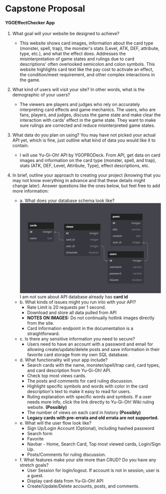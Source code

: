 # Capstone Proposal

#### YGOEffectChecker App

1. What goal will your website be designed to achieve?
    - This website shows card images, information about the card type (monster, spell, trap), the monster's stats (Level, ATK, DEF, attribute, type, etc.), and what the effect does. Addresses the misinterpretation of game states and rulings due to card descriptions' often overlooked semicolon and colon symbols. This website highlights card text like the pay cost to activate an effect, the condition/meet requirement, and other complex interactions in the game.

2. What kind of users will visit your site? In other words, what is the demographic of
your users?
    - The viewers are players and judges who rely on accurately interpreting card effects and game mechanics. The users, who are fans, players, and judges, discuss the game state and make clear the interaction with cards' effect in the game state. They want to make sure rulings are corrected and reduce misinterpreted game states.

3. What data do you plan on using? You may have not picked your actual API yet,
which is fine, just outline what kind of data you would like it to contain.
    - I will use Yu-Gi-Oh! API by YGOPRODeck. From API, get data on card images and information on the card type (monster, spell, and trap), stats (ATK, DEF, Level, Attribute, Type), effect descriptions, etc.

4. In brief, outline your approach to creating your project (knowing that you may not
know everything in advance and that these details might change later). Answer
questions like the ones below, but feel free to add more information:
    - a. What does your database schema look like?
    ![Database Schema](/Database-Schemas/DatabaseSchemaDesign.png)
    I am not sure about API database already has **card id**
    - b. What kinds of issues might you run into with your API?
        - Rate Limit is 20 requests per 1 second.
        - Download and store all data pulled from API
        - **NOTES ON IMAGES:** Do not continually hotlink images directly from the site.
        - Card Information endpoint in the documentation is a straightforward.
    - c. Is there any sensitive information you need to secure?
        - Users need to have an account with a password and email for allowing create/update/delete posts and save information in their favorite card storage from my own SQL database.
    - d. What functionality will your app include?
        - Search cards with the name, monster/spell/trap card, card types, and card description from Yu-Gi-Oh! API.
        - Check top most views cards.
        - The posts and comments for card ruling discussion.
        - Highlight specific symbols and words with color in the card description's text to make it easy to read for users.
        - Ruling explanation with specific words and symbols. If a user needs more info, click the link directly to Yu-Gi-Oh! Wiki ruling website. **(Possibly)**
        - The number of views on each card in history **(Possibly)**
        - **Legacy cards with pre-errata and old errata are not supported.**
    - e. What will the user flow look like?
        - Sign Up/Login Account (Optional), including hashed password
        - Search form
        - Favorite
        - Navbar - Home, Search Card, Top most viewed cards, Login/Sign Up.
        - Posts/Comments for ruling discussion.
    - f. What features make your site more than CRUD? Do you have any stretch
    goals?
        - User Session for login/logout. If account is not in session, user is a guest.
        - Display card data from Yu-Gi-Oh! API
        - Create/Update/Delete accounts, posts, and comments.